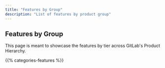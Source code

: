 ```yaml
---
title: "Features by Group"
description: "List of features by product group"
---
```

<!-- Looking to update this content? Look at https://gitlab.com/gitlab-com/www-gitlab-com/-/blob/master/data/categories.yml -->
## Features by Group

This page is meant to showcase the features by tier across GitLab's Product Hierarchy.

{{% categories-features %}}
